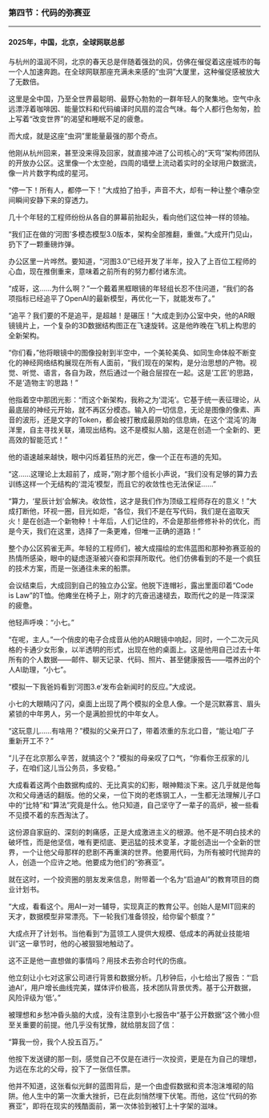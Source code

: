 ### **第四节：代码的弥赛亚**

---

#### **2025年，中国，北京，全球网联总部**

与杭州的温润不同，北京的春天总是伴随着强劲的风，仿佛在催促着这座城市的每一个人加速奔跑。在全球网联那座充满未来感的“虫洞”大厦里，这种催促感被放大了无数倍。

这里是全中国，乃至全世界最聪明、最野心勃勃的一群年轻人的聚集地。空气中永远漂浮着咖啡因、能量饮料和代码编译时风扇的混合气味。每个人都行色匆匆，脸上写着“改变世界”的渴望和睡眠不足的疲惫。

而大成，就是这座“虫洞”里能量最强的那个奇点。

他刚从杭州回来，甚至没来得及回家，就直接冲进了公司核心的“天穹”架构师团队的开放办公区。这里像一个太空舱，四周的墙壁上流动着实时的全球用户数据流，像一片片数字构成的星河。

“停一下！所有人，都停一下！”大成拍了拍手，声音不大，却有一种让整个嘈杂空间瞬间安静下来的穿透力。

几十个年轻的工程师纷纷从各自的屏幕前抬起头，看向他们这位神一样的领袖。

“我们正在做的‘河图’多模态模型3.0版本，架构全部推翻，重做。”大成开门见山，扔下了一颗重磅炸弹。

办公区里一片哗然。要知道，“河图3.0”已经开发了半年，投入了上百位工程师的心血，现在推倒重来，意味着之前所有的努力都付诸东流。

“成哥，这……为什么啊？”一个戴着黑框眼镜的年轻组长忍不住问道，“我们的各项指标已经追平了OpenAI的最新模型，再优化一下，就能发布了。”

“追平？我们要的不是追平，是超越！是碾压！”大成走到办公室中央，他的AR眼镜镜片上，一个复杂的3D数据结构图正在飞速旋转。这是他昨晚在飞机上构思的全新架构。

“你们看，”他将眼镜中的图像投射到半空中，一个美轮美奂、如同生命体般不断变化的神经网络结构展现在所有人面前，“我们现在的架构，是分治思想的产物。视觉、听觉、语言，各自为政，然后通过一个融合层捏在一起。这是‘工匠’的思路，不是‘造物主’的思路！”

他指着空中那团光影：“而这个新架构，我称之为‘混沌’。它基于统一表征理论，从最底层的神经元开始，就不再区分模态。输入的一切信息，无论是图像的像素、声音的波形，还是文字的Token，都会被打散成最原始的信息熵，在这个‘混沌’的海洋里，自主寻找关联，涌现出结构。这不是模拟人脑，这是在创造一个全新的、更高效的智能范式！”

他的语速越来越快，眼中闪烁着狂热的光芒，像一个正在布道的先知。

“这……这理论上太超前了，成哥，”刚才那个组长小声说，“我们没有足够的算力去训练这样一个无结构的‘混沌’模型，而且它的收敛性也无法保证……”

“算力，‘星辰计划’会解决。收敛性，这才是我们作为顶级工程师存在的意义！”大成打断他，环视一圈，目光如炬，“各位，我们不是在写代码，我们是在盗取天火！是在创造一个新物种！十年后，人们记住的，不会是那些修修补补的优化，而是今天，我们在这里，选择了一条更难，但唯一正确的道路！”

整个办公区鸦雀无声。年轻的工程师们，被大成描绘的宏伟蓝图和那种弥赛亚般的热情所感染，眼中的疑虑逐渐被兴奋和崇拜所取代。他们仿佛看到的不是一个疯狂的技术方案，而是一张通往未来的船票。

会议结束后，大成回到自己的独立办公室。他脱下连帽衫，露出里面印着“Code is Law”的T恤。他瘫坐在椅子上，刚才的亢奋迅速褪去，取而代之的是一阵深深的疲惫。

他轻声呼唤：“小七。”

“在呢，主人。”一个俏皮的电子合成音从他的AR眼镜中响起，同时，一个二次元风格的卡通少女形象，以半透明的形式，出现在他的桌面上。这是他用自己过去十年所有的个人数据——邮件、聊天记录、代码、照片、甚至健康报告——喂养出的个人AI助理，“小七”。

“模拟一下我爸妈看到‘河图3.e’发布会新闻时的反应。”大成说。

小七的大眼睛闪了闪，桌面上出现了两个模拟的全息人像。一个是沉默寡言、眉头紧锁的中年男人，另一个是满脸担忧的中年女人。

“这玩意儿……有啥用？”模拟的父亲开口了，带着浓重的东北口音，“能让咱厂子重新开工不？”

“儿子在北京那么辛苦，就搞这个？”模拟的母亲叹了口气，“你看你王叔家的儿子，在咱们这儿当公务员，多安稳。”

大成看着这两个由数据构成的、无比真实的幻影，眼神黯淡下来。这几乎就是他每次和父母通话的翻版。他的父亲，一位下岗的老炼钢工人，一生都无法理解儿子口中的“比特”和“算法”究竟是什么。他只知道，自己坚守了一辈子的高炉，被一些看不见摸不着的东西淘汰了。

这份源自家庭的、深刻的刺痛感，正是大成激进主义的根源。他不是不明白技术的破坏性，而是他坚信，唯有更彻底、更迅猛的技术变革，才能创造出一个全新的世界，一个让他父母那样的悲剧不再重演的世界。他要用代码，为所有被时代抛弃的人，创造一个应许之地。他要成为他们的“弥赛亚”。

就在这时，一个投资圈的朋友发来信息，附带着一个名为“启迪AI”的教育项目的商业计划书。

“大成，看看这个。用AI一对一辅导，实现真正的教育公平。创始人是MIT回来的天才，数据模型非常漂亮。下一轮我们准备领投，给你留个额度？”

大成点开了计划书。当他看到“为蓝领工人提供大规模、低成本的再就业技能培训”这一章节时，他的心被狠狠地触动了。

这不正是他一直想做的事情吗？用技术去弥合时代的伤痕。

他立刻让小七对这家公司进行背景和数据分析。几秒钟后，小七给出了报告：“‘启迪AI’，用户增长曲线完美，媒体评价极高，技术团队背景优秀。基于公开数据，风险评级为‘低’。”

被理想和乡愁冲昏头脑的大成，没有注意到小七报告中“基于公开数据”这个微小但至关重要的前提。他几乎没有犹豫，就给朋友回了信：

“算我一份，我个人投五百万。”

他按下发送键的那一刻，感觉自己不仅是在进行一次投资，更是在为自己的理想，为远在东北的父母，投下了一张信任票。

他并不知道，这张看似光鲜的蓝图背后，是一个由虚假数据和资本泡沫堆砌的陷阱。他人生中的第一次重大挫折，已在此刻悄然埋下伏笔。而他，这位“代码的弥赛亚”，即将在现实的残酷面前，第一次体验到被钉上十字架的滋味。

